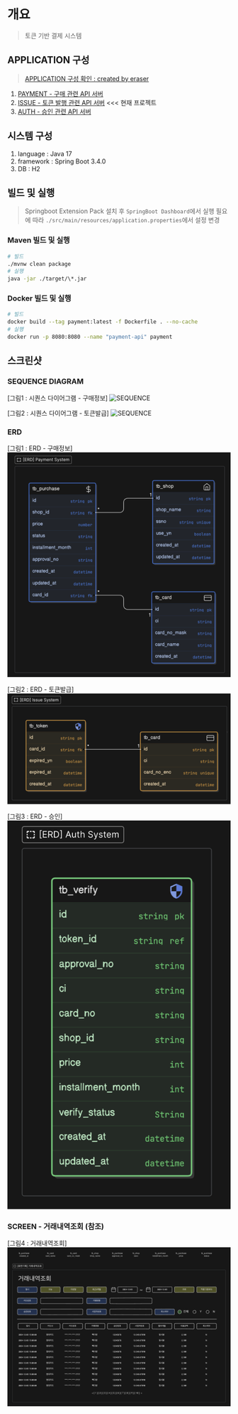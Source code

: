 # 개요

> 토큰 기반 결제 시스템

## APPLICATION 구성

> [APPLICATION 구성 확인 : created by eraser](https://app.eraser.io/workspace/0eZxiEwDAOIbPIWdFCMl?origin=share)

1. [PAYMENT - 구매 관련 API 서버](https://github.com/wonsama/blue-payment)
2. [ISSUE - 토큰 발행 관련 API 서버](https://github.com/wonsama/blue-issue) <<< 현재 프로젝트
3. [AUTH - 승인 관련 API 서버](https://github.com/wonsama/blue-auth)

## 시스템 구성

1. language : Java 17
2. framework : Spring Boot 3.4.0
3. DB : H2

## 빌드 및 실행

> Springboot Extension Pack 설치 후 `SpringBoot Dashboard`에서 실행
> 필요에 따라 `./src/main/resources/application.properties`에서 설정 변경

### Maven 빌드 및 실행

```bash
# 빌드
./mvnw clean package
# 실행
java -jar ./target/\*.jar
```

### Docker 빌드 및 실행

```bash
# 빌드
docker build --tag payment:latest -f Dockerfile . --no-cache
# 실행
docker run -p 8080:8080 --name "payment-api" payment
```

## 스크린샷

### SEQUENCE DIAGRAM

[그림1 : 시퀀스 다이어그램 - 구매정보]
![SEQUENCE](./docs/images/sq-payment.png)

[그림2 : 시퀀스 다이어그램 - 토큰발급]
![SEQUENCE](./docs/images/sq-issue.png)

### ERD

[그림1 : ERD - 구매정보]
![ERD](./docs/images/erd-payment.png)

[그림2 : ERD - 토큰발급]
![ERD](./docs/images/erd-issue.png)

[그림3 : ERD - 승인]
![ERD](./docs/images/erd-auth.png)

### SCREEN - 거래내역조회 (참조)

[그림4 : 거래내역조회]
![SCREEN](./docs/images/scr-transactions.png)
